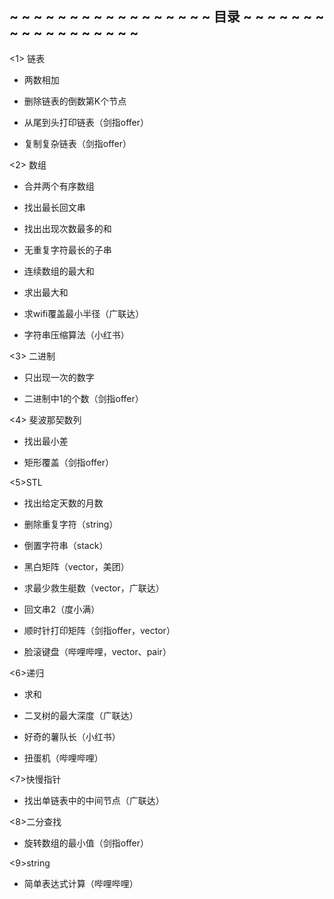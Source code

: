 ##  ~ ~ ~ ~ ~ ~ ~ ~ ~ ~ ~ ~ ~ ~ ~ ~ ~ 目录 ~ ~ ~ ~ ~ ~ ~ ~ ~ ~ ~ ~ ~ ~ ~ ~ ~ ~ ##
<1> 链表

* 两数相加

* 删除链表的倒数第K个节点

* 从尾到头打印链表（剑指offer）

* 复制复杂链表（剑指offer）

<2> 数组

* 合并两个有序数组

* 找出最长回文串

* 找出出现次数最多的和

* 无重复字符最长的子串

* 连续数组的最大和

* 求出最大和

* 求wifi覆盖最小半径（广联达）

* 字符串压缩算法（小红书）

<3> 二进制

* 只出现一次的数字

* 二进制中1的个数（剑指offer）

<4> 斐波那契数列

* 找出最小差

* 矩形覆盖（剑指offer）

<5>STL

* 找出给定天数的月数

* 删除重复字符（string）

* 倒置字符串（stack）

* 黑白矩阵（vector，美团）

* 求最少救生艇数（vector，广联达）

* 回文串2（度小满）

* 顺时针打印矩阵（剑指offer，vector）

* 脸滚键盘（哔哩哔哩，vector、pair）

<6>递归

* 求和

* 二叉树的最大深度（广联达）

* 好奇的薯队长（小红书）

* 扭蛋机（哔哩哔哩）

<7>快慢指针

* 找出单链表中的中间节点（广联达）

<8>二分查找

* 旋转数组的最小值（剑指offer）

<9>string

* 简单表达式计算（哔哩哔哩）
